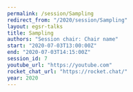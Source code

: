 ```yaml
---
permalink: /session/Sampling
redirect_from: "/2020/session/Sampling"
layout: egsr-talks
title: Sampling
authors: "Session chair: Chair name"
start: "2020-07-03T13:00:00Z"
end: "2020-07-03T14:15:00Z"
session_id: 7
youtube_url: "https://youtube.com"
rocket_chat_url: "https://rocket.chat/"
year: 2020
---
```

